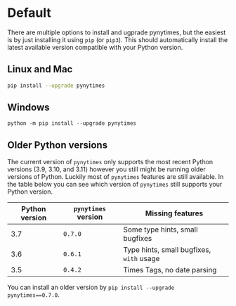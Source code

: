 # Default

There are multiple options to install and ugprade pynytimes, but the easiest is by just installing it using `pip` (or `pip3`). This should automatically install the latest available version compatible with your Python version.

## Linux and Mac

```bash
pip install --upgrade pynytimes
```

## Windows

```shell
python -m pip install --upgrade pynytimes
```

## Older Python versions

The current version of `pynytimes` only supports the most recent Python versions (3.9, 3.10, and 3.11) however you still might be running older versions of Python. Luckily most of `pynytimes` features are still available. In the table below you can see which version of `pynytimes` still supports your Python version.

| Python version | `pynytimes` version | Missing features                         |
| -------------- | ------------------- | ---------------------------------------- |
| 3.7            | `0.7.0`             | Some type hints, small bugfixes          |
| 3.6            | `0.6.1`             | Type hints, small bugfixes, `with` usage |
| 3.5            | `0.4.2`             | Times Tags, no date parsing              |

You can install an older version by `pip install --upgrade pynytimes==0.7.0`.
